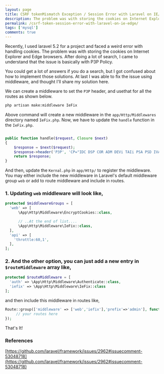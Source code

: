 ```yaml
---
layout: page
title: CSRF tokenMismatch Exception / Session Error with Laravel on IE/Edge.
description: The problem was with storing the cookies on Internet Explorer and Edge browsers. After doing a lot of search, I came to understand that the issue is basically with P3P Policy.
permalink: /csrf-token-session-error-with-laravel-on-ie-edge/
tags: ['mysql']
comments: true
---
```


Recently, I used laravel 5.2 for a project and faced a weird error with handling cookies. The problem was with storing the cookies on Internet Explorer and Edge browsers. After doing a lot of search, I came to understand that the issue is basically with P3P Policy.

You could get a lot of answers if you do a search, but I got confused about how to implement those solutions. At last I was able to fix the issue using middleware, and thought I'll share my solution here.

We can create a middleware to set the `P3P` header, and usethat for all the routes as shown below.

```bash
php artisan make:middleware IeFix
```

Above command will create a new middleware in the `app/Http/Middlewares` directory named `IeFix.php`. Now, we have to update the `handle` function in the `IeFix.php`.

```php

public function handle($request, Closure $next)
{
    $response = $next($request);
    $response->header('P3P', 'CP="IDC DSP COR ADM DEVi TAIi PSA PSD IVAi IVDi CONi HIS OUR IND CNT"');
    return $response;
}

```

And then, update the `Kernal.php` in `app/Http/` to register the middleware. You may either include the new middleware in Laravel's default middleware group `web` or add to route middleware and include in routes.

### 1. Updating `web` middleware will look like,

```php
protected $middlewareGroups = [
  'web' => [
      \App\Http\Middleware\EncryptCookies::class,

      // ..At the end of list....
      \App\Http\Middleware\IeFix::class,
  ],
  'api' => [
    'throttle:60,1',
  ],
];
```

### 2. And the other option, you can just add a new entry in `$routeMiddleware` array like,

```php
protected $routeMiddleware = [
  'auth' => \App\Http\Middleware\Authenticate::class,
  'iefix' => \App\Http\Middleware\IeFix::class
];
```

and then include this middleware in routes like,

```php
Route::group(['middleware' => ['web','iefix'],'prefix'=>'admin'], function () {
     // your routes here
});
```

That's It!

### References

[https://github.com/laravel/framework/issues/2962#issuecomment-53048718](https://github.com/laravel/framework/issues/2962#issuecomment-53048718)
